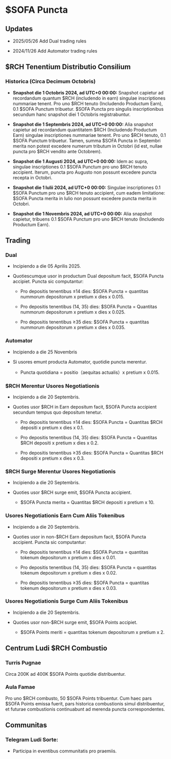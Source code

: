# $SOFA Puncta

## Updates

  - 2025/05/26 Add Dual trading rules

  - 2024/11/26 Add Automator trading rules

## $RCH Tenentium Distributio Consilium

### Historica (Circa Decimum Octobris)

  - **Snapshot die 1 Octobris 2024, ad UTC+0 00:00:** Snapshot capietur ad recordandum quantum $RCH (includendo in earn) singulae inscriptiones nummariae tenent. Pro uno $RCH tenuto (Includendo Productum Earn), 0.1 $SOFA Punctum tribuetur. $SOFA Puncta pro singulis inscriptionibus secundum hanc snapshot diei 1 Octobris registrabuntur.

  - **Snapshot die 1 Septembris 2024, ad UTC+0 00:00:** Alia snapshot capietur ad recordandum quantitatem $RCH (Includendo Productum Earn) singulae inscriptiones nummariae tenent. Pro uno $RCH tenuto, 0.1 $SOFA Punctum tribuetur. Tamen, summa $SOFA Puncta in Septembri merita non potest excedere numerum tributum in Octobri (id est, nullae puncta pro $RCH vendito ante Octobrem).

  - **Snapshot die 1 Augusti 2024, ad UTC+0 00:00:** Idem ac supra, singulae inscriptiones 0.1 $SOFA Punctum pro uno $RCH tenuto accipient. Iterum, puncta pro Augusto non possunt excedere puncta recepta in Octobri.

  - **Snapshot die 1 Iulii 2024, ad UTC+0 00:00:** Singulae inscriptiones 0.1 $SOFA Punctum pro uno $RCH tenuto accipient, cum eadem limitatione: $SOFA Puncta merita in Iulio non possunt excedere puncta merita in Octobri.

  - **Snapshot die 1 Novembris 2024, ad UTC+0 00:00:** Alia snapshot capietur, tribuens 0.1 $SOFA Punctum pro uno $RCH tenuto (Includendo Productum Earn).

## Trading

### Dual

- Incipiendo a die 05 Aprilis 2025.

- Quotiescumque usor in productum Dual depositum facit, $SOFA Puncta accipiet. Puncta sic computantur:

  - Pro depositis tenentibus ≤14 dies: $SOFA Puncta = quantitas nummorum depositorum x pretium x dies x 0.015.

  - Pro depositis tenentibus (14, 35) dies: $SOFA Puncta = Quantitas nummorum depositorum x pretium x dies x 0.025.

  - Pro depositis tenentibus ≥35 dies: $SOFA Puncta = quantitas nummorum depositorum x pretium x dies x 0.035.

### Automator

  - Incipiendo a die 25 Novembris

- Si usores emunt producta Automator, quotidie puncta merentur.

    - Puncta quotidiana = positio（aequitas actualis）x pretium x 0.015.

### $RCH Merentur Usores Negotiationis

  - Incipiendo a die 20 Septembris.

  - Quoties usor $RCH in Earn depositum facit, $SOFA Puncta accipient secundum tempus quo depositum tenetur.

    - Pro depositis tenentibus ≤14 dies: $SOFA Puncta = Quantitas $RCH depositi x pretium x dies x 0.1.

    - Pro depositis tenentibus (14, 35) dies: $SOFA Puncta = Quantitas $RCH depositi x pretium x dies x 0.2.

    - Pro depositis tenentibus ≥35 dies: $SOFA Puncta = Quantitas $RCH depositi x pretium x dies x 0.3. 

### $RCH Surge Merentur Usores Negotiationis
  
  - Incipiendo a die 20 Septembris.

  - Quoties usor $RCH surge emit, $SOFA Puncta accipient.

    - $SOFA Puncta merita = Quantitas $RCH depositi x pretium x 10.

### Usores Negotiationis Earn Cum Aliis Tokenibus

  - Incipiendo a die 20 Septembris.

  - Quoties usor in non-$RCH Earn depositum facit, $SOFA Puncta accipient. Puncta sic computantur:

    - Pro depositis tenentibus ≤14 dies: $SOFA Puncta = quantitas tokenum depositorum x pretium x dies x 0.01.

    - Pro depositis tenentibus (14, 35) dies: $SOFA Puncta = quantitas tokenum depositorum x pretium x dies x 0.02.

    - Pro depositis tenentibus ≥35 dies: $SOFA Puncta = quantitas tokenum depositorum x pretium x dies x 0.03.

### Usores Negotiationis Surge Cum Aliis Tokenibus
  
  - Incipiendo a die 20 Septembris.

- Quoties usor non-$RCH surge emit, $SOFA Points accipiet.

  - $SOFA Points meriti = quantitas tokenum depositorum x pretium x 2.

## Centrum Ludi $RCH Combustio

### Turris Pugnae

Circa 200K ad 400K $SOFA Points quotidie distribuentur.

### Aula Famae

Pro uno $RCH combusto, 50 $SOFA Points tribuentur. Cum haec pars $SOFA Points emissa fuerit, pars historica combustionis simul distribuentur, et futurae combustionis continuabunt ad merenda puncta correspondentes.

## Communitas

### Telegram Ludi Sorte:

  - Participa in eventibus communitatis pro praemiis.